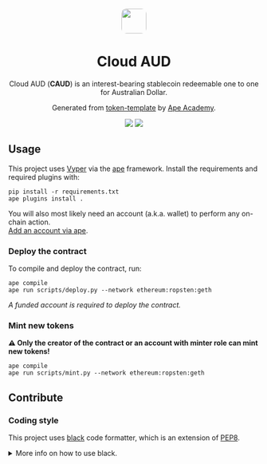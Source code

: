 <div align="center">
  <img src="https://github.com/CloudfloatAU/cloud-aud/raw/main/cloudfloat.png" style="height: 50px; width: 50px; border-radius: 10px; margin-top: 20px;">
  <h1>Cloud AUD</h1>
  <p>Cloud AUD (<b>CAUD</b>) is an interest-bearing stablecoin redeemable one to one for Australian Dollar.</p>
  <p>Generated from <a href="https://github.com/ApeAcademy/token-template">token-template</a> by <a href="https://academy.apeworx.io">Ape Academy</a>.</p>
</div>

<div align="center">
  <a href="https://github.com/psf/black"><img src="https://img.shields.io/badge/code%20style-black-000000.svg"></a>
  <a href="https://github.com/CloudfloatAU/cloud-aud/actions/workflows/test.yaml"><img src="https://github.com/CloudfloatAU/cloud-aud/actions/workflows/test.yaml/badge.svg"></a>
</div>


## Usage

This project uses [Vyper](https://vyper.readthedocs.io/en/stable/) via the
[ape](https://github.com/apeWorX/ape) framework. Install the requirements and required
plugins with:

```shell
pip install -r requirements.txt
ape plugins install .
```

You will also most likely need an account (a.k.a. wallet) to perform any on-chain
action.  
[Add an account via ape](https://docs.apeworx.io/ape/stable/userguides/accounts.html).


### Deploy the contract

To compile and deploy the contract, run:

```shell
ape compile
ape run scripts/deploy.py --network ethereum:ropsten:geth
```

*A funded account is required to deploy the contract.*


### Mint new tokens

**⚠️ Only the creator of the contract or an account with minter role can mint new
tokens!**

```shell
ape compile
ape run scripts/mint.py --network ethereum:ropsten:geth
```


## Contribute

### Coding style

This project uses [black](https://github.com/psf/black) code formatter, which is an
extension of [PEP8](https://peps.python.org/pep-0008/).

<details>
<summary>More info on how to use black.</summary>

```shell
# To automatically format your code, do the following:
# install black if you haven't already
pip install black

# format every Python file in the current working directory
black .

# or format a single file
black file.py
```
</details>
